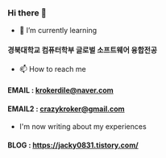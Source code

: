 ### Hi there 👋

<!--
**krokerdile/krokerdile** is a ✨ _special_ ✨ repository because its `README.md` (this file) appears on your GitHub profile.

Here are some ideas to get you started:
[![JACKY's github stats](https://github-readme-stats.vercel.app/api?username=username)](https://github.com/krokerdile/github-readme-stats)
- 🔭 I’m currently working on ...
- 🌱 I’m currently learning ...
## 경북대학교 컴퓨터학부 글로벌 소프트웨어 융합전공
- 👯 I’m looking to collaborate on ...
- 🤔 I’m looking for help with ...
- 💬 Ask me about ...
- 📫 How to reach me: ...
- 😄 Pronouns: ...
- ⚡ Fun fact: ...
-->

- 🌱 I’m currently learning
#### 경북대학교 컴퓨터학부 글로벌 소프트웨어 융합전공

- 📫 How to reach me
#### EMAIL : krokerdile@naver.com
#### EMAIL2 : crazykroker@gmail.com

- I'm now writing about my experiences 
#### BLOG : https://jacky0831.tistory.com/
